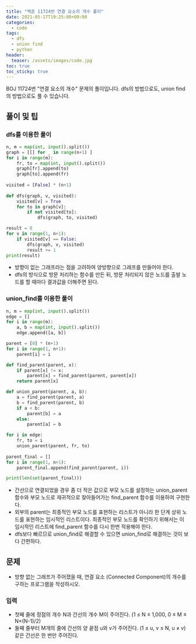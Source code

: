 ```yaml
---
title: "백준 11724번 연결 요소의 개수 풀이"
date: 2021-05-17T19:25:00+09:00
categories:
  - code
tags:
  - dfs
  - union find
  - python
header:
  teaser: /assets/images/code.jpg
toc: true
toc_sticky: true
---
```

BOJ 11724번 "연결 요소의 개수" 문제의 풀이입니다. dfs의 방법으로도, union find의 방법으로도 풀 수 있습니다.

## 풀이 및 팁

### dfs를 이용한 풀이

```python
n, m = map(int, input().split())
graph = [[] for _ in range(n+1) ]
for i in range(m):
    fr, to = map(int, input().split())
    graph[fr].append(to)
    graph[to].append(fr)
    
visited = [False] * (n+1)
                     
def dfs(graph, v, visited):
    visited[v] = True
    for to in graph[v]:
        if not visited[to]:
            dfs(graph, to, visited)

result = 0
for v in range(1, n+1):
    if visited[v] == False:
        dfs(graph, v, visited)
        result += 1
print(result)
```

* 방향이 없는 그래프라는 점을 고려하여 양방향으로 그래프를 만들어야 한다.
* dfs의 방식으로 방문 처리하는 함수를 만든 뒤, 방문 처리되지 않은 노드를 출발 노드를 할 때마다 결과값을 더해주면 된다. 

### union_find를 이용한 풀이

```python
n, m = map(int, input().split())
edge = []
for i in range(m):
    a, b = map(int, input().split())
    edge.append([a, b])

parent = [0] * (n+1)
for i in range(1, n+1):
    parent[i] = i

def find_parent(parent, x):
    if parent[x] != x:
        parent[x] = find_parent(parent, parent[x])
    return parent[x]

def union_parent(parent, a, b):
    a = find_parent(parent, a)
    b = find_parent(parent, b)
    if a < b:
        parent[b] = a
    else:
        parent[a] = b

for i in edge:
    fr, to = i
    union_parent(parent, fr, to)
    
parent_final = []
for i in range(1, n+1):
    parent_final.append(find_parent(parent, i))

print(len(set(parent_final)))
```

* 간선으로 연결되었을 경우 좀 더 작은 값으로 부모 노드를 설정하는 union_parent 함수와 부모 노드로 재귀적으로 찾아들어가는 find_parent 함수를 이용하여 구현한다. 
* 외부의 parent는 최종적인 부모 노드를 표현하는 리스트가 아니라 한 단계 상위 노드를 표현하는 임시적인 리스트이다. 최종적인 부모 노드를 확인하기 위해서는 이 임시적인 리스트에 find_parent 함수를 다시 한번 적용해야 한다.
* dfs보다 빠르므로 union_find로 해결할 수 있으면 union_find로 해결하는 것이 보다 간편하다. 

## 문제
* 방향 없는 그래프가 주어졌을 때, 연결 요소 (Connected Component)의 개수를 구하는 프로그램을 작성하시오.

### 입력
* 첫째 줄에 정점의 개수 N과 간선의 개수 M이 주어진다. (1 ≤ N ≤ 1,000, 0 ≤ M ≤ N×(N-1)/2) 
* 둘째 줄부터 M개의 줄에 간선의 양 끝점 u와 v가 주어진다. (1 ≤ u, v ≤ N, u ≠ v) 같은 간선은 한 번만 주어진다.